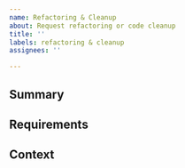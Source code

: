 ```yaml
---
name: Refactoring & Cleanup
about: Request refactoring or code cleanup
title: ''
labels: refactoring & cleanup
assignees: ''

---
```


## Summary

<!--
Please give a one-sentence summary of the cleanup you would like done.
-->

## Requirements

<!--
Please give as many details as possible about the cleanup or refactoring.
List what areas of the code base this would affect and possible implementation
details.
-->

## Context

<!--
Any additional context behind the reason for this change.
-->
